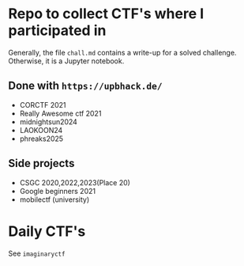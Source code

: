 # Repo to collect CTF's where I participated in

Generally, the file `chall.md` contains a write-up for a solved challenge. Otherwise, it is a Jupyter notebook.

## Done with `https://upbhack.de/`

- CORCTF 2021
- Really Awesome ctf 2021
- midnightsun2024
- LAOKOON24
- phreaks2025

## Side projects

- CSGC 2020,2022,2023(Place 20)
- Google beginners 2021
- mobilectf (university)

# Daily CTF's

See `imaginaryctf`
